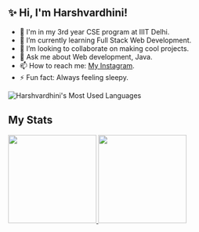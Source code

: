## ✨ Hi, I'm Harshvardhini!

<!--
**is a ✨ _special_ ✨ repository because its `README.md` (this file) appears on your GitHub profile.
![Harshvardhini's GitHub stats](https://github-readme-stats.vercel.app/api?username=pandillapelly22345&hide=stars&count_private=true&show_icons=true&theme=gotham)

Here are some ideas to get you started:-->
- 🏫 I'm in my 3rd year CSE program at IIIT Delhi.
- 🌱 I’m currently learning Full Stack Web Development.
- 👯 I’m looking to collaborate on making cool projects.
- 💬 Ask me about Web development, Java. 
- 📫 How to reach me: [My Instagram](https://www.instagram.com/haaaarshu_1039).
- ⚡ Fun fact: Always feeling sleepy.

![Harshvardhini's Most Used Languages](https://github-readme-stats.vercel.app/api/top-langs/?username=pandillapelly22345&theme=gotham&layout=compact)

## My Stats
<p>
<a href="https://github.com/pandillapelly22345">
  <img height="180em" src="https://github-readme-stats.vercel.app/api?username=cdthomp1&show_icons=true&theme=radical" />
  <img height="180em" src="https://github-readme-stats-eight-theta.vercel.app/api/top-langs/?username=cdthomp1&theme=radical&layout=compact&exclude_lang=java+r" />
</a>
</p>
